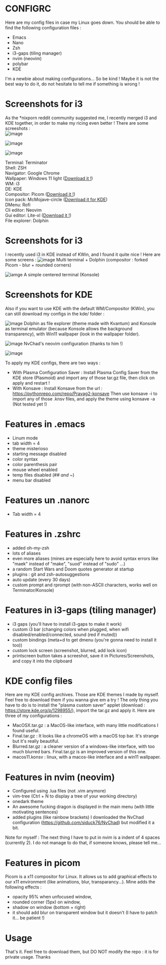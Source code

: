 # CONFIGRC
Here are my config files in case my Linux goes down. You should be able to find the following configuration files :
- Emacs
- Nano
- Zsh
- i3-gaps (tiling manager)
- nvim (neovim)
- polybar
- KDE

I'm a newbie about making configurations... So be kind ! Maybe it is not the best way to do it, do not hesitate to tell me if something is wrong !

# Screenshots for i3

As the \*nixporn reddit community suggested me, I recently merged i3 and KDE together, in order to make my ricing even better ! There are some screeshots :<br/>
![image](https://github.com/EvanKoe/configrc/blob/master/assets/chrome-terminal.jpg)

![image](https://github.com/EvanKoe/configrc/blob/master/assets/dolphin.jpg)

![image](https://github.com/EvanKoe/configrc/blob/master/assets/lite-xl.jpg)

Terminal: Terminator <br/>
Shell: ZSH <br/>
Navigator: Google Chrome <br/>
Wallpaper: Windows 11 light ([Download it !](https://github.com/EvanKoe/configrc/blob/master/wallpapers/win11light.jpeg)) <br/>
WM: i3 <br/>
DE: KDE <br/>
Compositor: Picom ([Download it !](https://github.com/yshui/picom/pull/361)) <br/>
Icon pack: McMojave-circle ([Download it for KDE](https://store.kde.org/p/1305429/)) <br/>
DMenu: Rofi <br/>
Cli editor: Neovim <br/>
Gui editor: Lite-xl ([Download it !](https://github.com/lite-xl/lite-xl)) <br/>
File explorer: Dolphin <br/>

# Screenshots for i3
I recently used i3 in KDE instead of KWin, and I found it quite nice ! Here are some screens :
![image](https://github.com/EvanKoe/configrc/blob/master/assets/pipes.jpg)
Multi terminal + Dolphin (compositor : forked Picom - blur + rounded corners)

![iamge](https://github.com/EvanKoe/configrc/blob/master/assets/terminal.jpg)
A simple centered terminal (Konsole)

# Screenshots for KDE

Also if you want to use KDE with the default WM/Compositor (KWin), you can still download my configs in the kde/ folder : 

![image](https://github.com/EvanKoe/configrc/blob/master/kde/screenshots/dolphin_htop.png)
Dolphin as file explorer (theme made with Kvantum) and Konsole as terminal emulator (because Konsole allows the background transparency), with Win11 wallpaper (look in the wallpaper folder).

![image](https://github.com/EvanKoe/configrc/blob/master/kde/screenshots/nvim.png)
NvChad's neovim configuration (thanks to him !)

![image](https://github.com/EvanKoe/configrc/blob/master/kde/screenshots/terminal.png)

To apply my KDE configs, there are two ways :
- With Plasma Configuration Saver : 
  Install Plasma Config Saver from the KDE store (Plasmoid) and import any of those tar.gz file, then click on apply and restart !
- With Konsave :
  Install Konsave from the url : https://pythonrepo.com/repo/Prayag2-konsave
  Then use konsave -i to import any of those .knsv files, and apply the theme using konsave -a (Not tested yet !)

# Features in .emacs
- Linum mode
- tab width = 4
- theme misterioso
- starting message disabled
- color syntax
- color parenthesis pair
- mouse wheel enabled
- temp files disabled (#*# and ~*)
- menu bar disabled

# Features un .nanorc
- Tab width = 4

# Features in .zshrc
- added oh-my-zsh
- lots of aliases
- even more aliases (mines are especially here to avoid syntax errors like "maek" instead of "make", "suod" instead of "sudo" ...)
- a random Start Wars and Doom quotes generator at startup
- plugins : git and zsh-autosuggestions
- auto update (every 30 days)
- custom prompt and rprompt (with non-ASCII characters, works well on Terminator/Konsole)

# Features in i3-gaps (tiling manager)
- i3 gaps (you'll have to install i3-gaps to make it work)
- custom i3 bar (changing colors when plugged, when wifi disabled/enabled/connected, sound (red if muted))
- custom bindings (meta+d to get dmenu (you're gonna need to install it too))
- custom lock screen (screenshot, blurred, add lock icon)
- printscreen button takes a screeshot, save it in Pictures/Screenshots, and copy it into the clipboard

# KDE config files
Here are my KDE config archives. Those are KDE themes I made by myself. Feel free to download them if you wanna give em a try ! The only thing you have to do is to install the "plasma custom saver" applet (download : https://store.kde.org/p/1298955/), import the tar.gz and apply it. Here are three of my configurations :
- MacOSX.tar.gz : a MacOS-like interface, with many little modifications I found useful.
- Final.tar.gz : It looks like a chromeOS with a macOS top bar. It's strange but it's really beautiful.
- Blurred.tar.gz : a cleaner version of a windows-like interface, with too much blurred bars. Final.tar.gz is an improved version of this one.
- macos11.konsv : linux, with a macos-like interface and a win11 wallpaper.

# Features in nvim (neovim)
- Configured using .lua files (not .vim anymore)
- vim-tree (Ctrl + N to display a tree of your working directory)
- onedark theme
- An awesome fucking dragon is displayed in the main menu (with little motivating sentences)
- added plugins (like rainbow brackets)
I downloaded the NvChad configuration (https://github.com/siduck76/NvChad) but modified it a bit.

Note for myself : The next thing I have to put in nvim is a indent of 4 spaces (currently 2).
I do not manage to do that, if someone knows, please tell me... 

# Features in picom
Picom is a x11 compositor for Linux. It allows us to add graphical effects to our x11 environment (like animations, blur, transparancy...). Mine adds the following effects :
- opacity 95% when unfocused window,
- rounded corner (5px) on window,
- shadow on window (bottom + right)
- it should add blur on transparent window but it doesn't (I have to patch it... be patient !)

# Usage
That's it. Feel free to download them, but DO NOT modify the repo : it is for private usage.
Thanks
